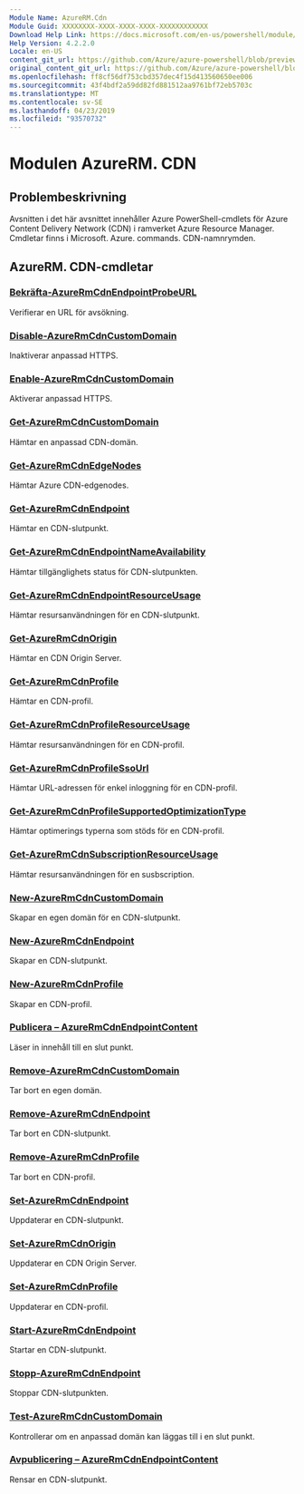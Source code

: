 ```yaml
---
Module Name: AzureRM.Cdn
Module Guid: XXXXXXXX-XXXX-XXXX-XXXX-XXXXXXXXXXXX
Download Help Link: https://docs.microsoft.com/en-us/powershell/module/azurerm.cdn
Help Version: 4.2.2.0
Locale: en-US
content_git_url: https://github.com/Azure/azure-powershell/blob/preview/src/ResourceManager/Cdn/Commands.Cdn/help/AzureRM.Cdn.md
original_content_git_url: https://github.com/Azure/azure-powershell/blob/preview/src/ResourceManager/Cdn/Commands.Cdn/help/AzureRM.Cdn.md
ms.openlocfilehash: ff8cf56df753cbd357dec4f15d413560650ee006
ms.sourcegitcommit: 43f4bdf2a59dd82fd881512aa9761bf72eb5703c
ms.translationtype: MT
ms.contentlocale: sv-SE
ms.lasthandoff: 04/23/2019
ms.locfileid: "93570732"
---
```

# Modulen AzureRM. CDN
## Problembeskrivning
Avsnitten i det här avsnittet innehåller Azure PowerShell-cmdlets för Azure Content Delivery Network (CDN) i ramverket Azure Resource Manager. Cmdletar finns i Microsoft. Azure. commands. CDN-namnrymden.

## AzureRM. CDN-cmdletar
### [Bekräfta-AzureRmCdnEndpointProbeURL](Confirm-AzureRmCdnEndpointProbeURL.md)
Verifierar en URL för avsökning.

### [Disable-AzureRmCdnCustomDomain](Disable-AzureRmCdnCustomDomain.md)
Inaktiverar anpassad HTTPS.

### [Enable-AzureRmCdnCustomDomain](Enable-AzureRmCdnCustomDomain.md)
Aktiverar anpassad HTTPS.

### [Get-AzureRmCdnCustomDomain](Get-AzureRmCdnCustomDomain.md)
Hämtar en anpassad CDN-domän.

### [Get-AzureRmCdnEdgeNodes](Get-AzureRmCdnEdgeNodes.md)
Hämtar Azure CDN-edgenodes.

### [Get-AzureRmCdnEndpoint](Get-AzureRmCdnEndpoint.md)
Hämtar en CDN-slutpunkt.

### [Get-AzureRmCdnEndpointNameAvailability](Get-AzureRmCdnEndpointNameAvailability.md)
Hämtar tillgänglighets status för CDN-slutpunkten.

### [Get-AzureRmCdnEndpointResourceUsage](Get-AzureRmCdnEndpointResourceUsage.md)
Hämtar resursanvändningen för en CDN-slutpunkt.

### [Get-AzureRmCdnOrigin](Get-AzureRmCdnOrigin.md)
Hämtar en CDN Origin Server.

### [Get-AzureRmCdnProfile](Get-AzureRmCdnProfile.md)
Hämtar en CDN-profil.

### [Get-AzureRmCdnProfileResourceUsage](Get-AzureRmCdnProfileResourceUsage.md)
Hämtar resursanvändningen för en CDN-profil.

### [Get-AzureRmCdnProfileSsoUrl](Get-AzureRmCdnProfileSsoUrl.md)
Hämtar URL-adressen för enkel inloggning för en CDN-profil.

### [Get-AzureRmCdnProfileSupportedOptimizationType](Get-AzureRmCdnProfileSupportedOptimizationType.md)
Hämtar optimerings typerna som stöds för en CDN-profil.

### [Get-AzureRmCdnSubscriptionResourceUsage](Get-AzureRmCdnSubscriptionResourceUsage.md)
Hämtar resursanvändningen för en susbscription.

### [New-AzureRmCdnCustomDomain](New-AzureRmCdnCustomDomain.md)
Skapar en egen domän för en CDN-slutpunkt.

### [New-AzureRmCdnEndpoint](New-AzureRmCdnEndpoint.md)
Skapar en CDN-slutpunkt.

### [New-AzureRmCdnProfile](New-AzureRmCdnProfile.md)
Skapar en CDN-profil.

### [Publicera – AzureRmCdnEndpointContent](Publish-AzureRmCdnEndpointContent.md)
Läser in innehåll till en slut punkt.

### [Remove-AzureRmCdnCustomDomain](Remove-AzureRmCdnCustomDomain.md)
Tar bort en egen domän.

### [Remove-AzureRmCdnEndpoint](Remove-AzureRmCdnEndpoint.md)
Tar bort en CDN-slutpunkt.

### [Remove-AzureRmCdnProfile](Remove-AzureRmCdnProfile.md)
Tar bort en CDN-profil.

### [Set-AzureRmCdnEndpoint](Set-AzureRmCdnEndpoint.md)
Uppdaterar en CDN-slutpunkt.

### [Set-AzureRmCdnOrigin](Set-AzureRmCdnOrigin.md)
Uppdaterar en CDN Origin Server.

### [Set-AzureRmCdnProfile](Set-AzureRmCdnProfile.md)
Uppdaterar en CDN-profil.

### [Start-AzureRmCdnEndpoint](Start-AzureRmCdnEndpoint.md)
Startar en CDN-slutpunkt.

### [Stopp-AzureRmCdnEndpoint](Stop-AzureRmCdnEndpoint.md)
Stoppar CDN-slutpunkten.

### [Test-AzureRmCdnCustomDomain](Test-AzureRmCdnCustomDomain.md)
Kontrollerar om en anpassad domän kan läggas till i en slut punkt.

### [Avpublicering – AzureRmCdnEndpointContent](Unpublish-AzureRmCdnEndpointContent.md)
Rensar en CDN-slutpunkt.

